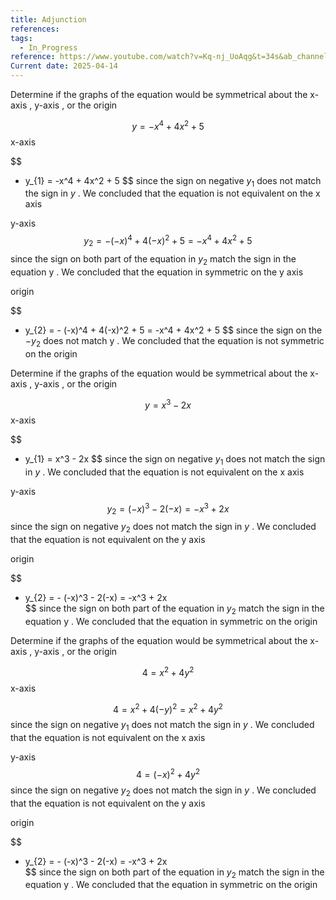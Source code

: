 ```yaml
---
title: Adjunction
references: 
tags:
  - In_Progress
reference: https://www.youtube.com/watch?v=Kq-nj_UoAqg&t=34s&ab_channel=Mathispower4u
Current date: 2025-04-14
---
```

Determine if the graphs of the equation would be symmetrical about the x-axis , y-axis , or the origin 


$$
y = -x^4  + 4x^2  + 5 
$$
x-axis 

$$
 - y_{1} = -x^4  + 4x^2  + 5 
$$
since the sign  on negative  $y_{1}$ does not  match the sign in  $y$ . We concluded that  the equation is not equivalent on the x axis 

y-axis 
$$
  y_{2} =  -  (-x)^4  + 4(-x)^2  + 5   =  -x^4  + 4x^2  + 5 
$$
since the sign on both part of the equation in $y_{2}$  match the sign in the equation y . We concluded that the equation in symmetric on the y axis 

origin 

$$
 -  y_{2} =  -  (-x)^4  + 4(-x)^2  + 5   =  -x^4  + 4x^2  + 5
$$
since the sign on the $-y_{2}$ does not match   y   . We concluded that the equation is not symmetric on the origin 






Determine if the graphs of the equation would be symmetrical about the x-axis , y-axis , or the origin 


$$
y  = x^3  - 2x 
$$
x-axis 

$$
 - y_{1} = x^3  - 2x 
$$
since the sign  on negative  $y_{1}$ does not  match the sign in  $y$ . We concluded that  the equation is not equivalent on the x axis 

y-axis 
$$
  y_{2} =  (-x)^3  - 2(-x)    = -x^3  + 2x 
$$
since the sign  on negative  $y_{2}$ does not  match the sign in  $y$ . We concluded that  the equation is not equivalent on the y axis 

origin 

$$
 - y_{2} =  -    (-x)^3  - 2(-x)      =  -x^3  + 2x  
$$
since the sign on both part of the equation in $y_{2}$  match the sign in the equation y . We concluded that the equation in symmetric on the origin 









Determine if the graphs of the equation would be symmetrical about the x-axis , y-axis , or the origin 


$$
4  = x^2 + 4y^2  
$$
x-axis 

$$
  4  = x^2 + 4(-y)^2 =    x^2 + 4y^2 
$$
since the sign  on negative  $y_{1}$ does not  match the sign in  $y$ . We concluded that  the equation is not equivalent on the x axis 

y-axis 
$$
4  = (-x)^2 + 4y^2  
$$
since the sign  on negative  $y_{2}$ does not  match the sign in  $y$ . We concluded that  the equation is not equivalent on the y axis 

origin 

$$
 - y_{2} =  -    (-x)^3  - 2(-x)      =  -x^3  + 2x  
$$
since the sign on both part of the equation in $y_{2}$  match the sign in the equation y . We concluded that the equation in symmetric on the origin 
